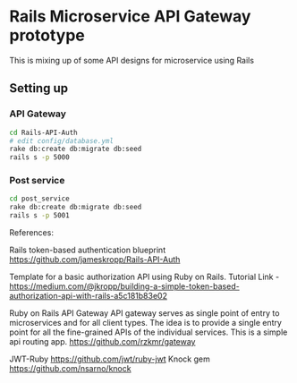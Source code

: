 # Rails Microservice API Gateway prototype
This is mixing up of some API designs for microservice using Rails

## Setting up

### API Gateway
```bash
cd Rails-API-Auth
# edit config/database.yml
rake db:create db:migrate db:seed
rails s -p 5000
```

### Post service
```bash
cd post_service
rake db:create db:migrate db:seed
rails s -p 5001
```

References:

Rails token-based authentication blueprint
https://github.com/jameskropp/Rails-API-Auth

Template for a basic authorization API using Ruby on Rails.
Tutorial Link - https://medium.com/@jkropp/building-a-simple-token-based-authorization-api-with-rails-a5c181b83e02

Ruby on Rails API Gateway
API gateway serves as single point of entry to microservices and for all client types. The idea is to provide a single entry point for all the fine-grained APIs of the individual services. This is a simple api routing app.
https://github.com/rzkmr/gateway

JWT-Ruby https://github.com/jwt/ruby-jwt
Knock gem https://github.com/nsarno/knock

